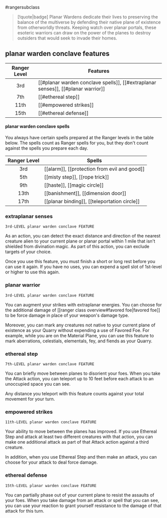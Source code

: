 #rangersubclass

> [!quote|badge] 
> Planar Wardens dedicate their lives to preserving the balance of the multiverse by defending their native plane of existence from otherworldly threats. Keeping watch over planar portals, these esoteric warriors can draw on the power of the planes to destroy outsiders that would seek to invade their homes.
## planar warden conclave features
| **Ranger Level** | **Features**                                                                     |
| :--------------: | -------------------------------------------------------------------------------- |
|       3rd        | [[#planar warden conclave spells]], [[#extraplanar senses]], [[#planar warrior]] |
|       7th        | [[#ethereal step]]                                                               |
|       11th       | [[#empowered strikes]]                                                           |
|       15th       | [[#ethereal defense]]                                                            |
#### planar warden conclave spells
You always have certain spells prepared at the Ranger levels in the table below. The spells count as Ranger spells for you, but they don't count against the spells you prepare each day.

| **Ranger Level** | **Spells**                                   |
| :--------------: | -------------------------------------------- |
|       3rd        | [[alarm]], [[protection from evil and good]] |
|       5th        | [[misty step]], [[rope trick]]               |
|       9th        | [[haste]], [[magic circle]]                  |
|       13th       | [[banishment]], [[dimension door]]           |
|       17th       | [[planar binding]], [[teleportation circle]] |

### extraplanar senses
`3rd-LEVEL planar warden conclave FEATURE`

As an action, you can detect the exact distance and direction of the nearest creature alien to your current plane or planar portal within 1 mile that isn't shielded from divination magic. As part of this action, you can exclude targets of your choice.

Once you use this feature, you must finish a short or long rest before you can use it again. If you have no uses, you can expend a spell slot of 1st-level or higher to use this again.
### planar warrior
`3rd-LEVEL planar warden conclave FEATURE`

You can augment your strikes with extraplanar energies. You can choose for the additional damage of [[ranger class overview#favored foe|favored foe]] to be force damage in place of your weapon's damage type.

Moreover, you can mark any creatures not native to your current plane of existence as your Quarry without expending a use of Favored Foe. For example, while you are on the Material Plane, you can use this feature to mark aberrations, celestials, elementals, fey, and fiends as your Quarry.
### ethereal step
`7th-LEVEL planar warden conclave FEATURE`

You can briefly move between planes to disorient your foes. When you take the Attack action, you can teleport up to 10 feet before each attack to an unoccupied space you can see.

Any distance you teleport with this feature counts against your total movement for your turn.
### empowered strikes
`11th-LEVEL planar warden conclave FEATURE`

Your ability to move between the planes has improved. If you use Ethereal Step and attack at least two different creatures with that action, you can make one additional attack as part of that Attack action against a third creature.

In addition, when you use Ethereal Step and then make an attack, you can choose for your attack to deal force damage.
### ethereal defense
`15th-LEVEL planar warden conclave FEATURE`

You can partially phase out of your current plane to resist the assaults of your foes. When you take damage from an attack or spell that you can see, you can use your reaction to grant yourself resistance to the damage of that attack for this turn.

